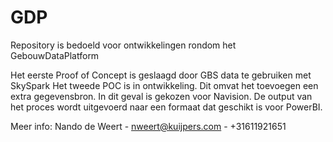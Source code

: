 # GDP
Repository is bedoeld voor ontwikkelingen rondom het GebouwDataPlatform

Het eerste Proof of Concept is geslaagd door GBS data te gebruiken met SkySpark
Het tweede POC is in ontwikkeling. Dit omvat het toevoegen een extra gegevensbron. In dit geval is gekozen voor Navision.
De output van het proces wordt uitgevoerd naar een formaat dat geschikt is voor PowerBI.

Meer info:
Nando de Weert - nweert@kuijpers.com - +31611921651
